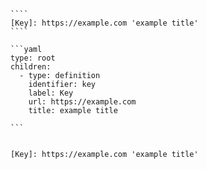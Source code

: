 `````{tabbed} Markup
````
[Key]: https://example.com 'example title'
````
`````

`````{tabbed} AST
```yaml
type: root
children:
  - type: definition
    identifier: key
    label: Key
    url: https://example.com
    title: example title

```
`````

`````{tabbed} Render

[Key]: https://example.com 'example title'

`````

